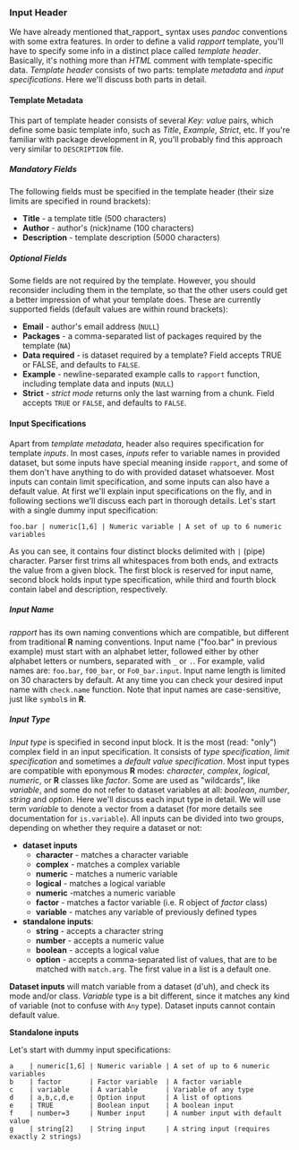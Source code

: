 ### Input Header

We have already mentioned that_rapport_ syntax uses _pandoc_ conventions with some extra features. In order to define a valid _rapport_ template, you'll have to specify some info in a distinct place called _template header_. Basically, it's nothing more than _HTML_ comment with template-specific data. _Template header_ consists of two parts: template _metadata_ and _input specifications_. Here we'll discuss both parts in detail.

#### Template Metadata

This part of template header consists of several _Key: value_ pairs, which define some basic template info, such as _Title_, _Example_, _Strict_, etc. If you're familiar with package development in R, you'll probably find this approach very similar to `DESCRIPTION` file.

##### Mandatory Fields

The following fields must be specified in the template header (their size limits are specified in round brackets):

- **Title** - a template title (500 characters)
- **Author** - author's (nick)name (100 characters)
- **Description** - template description (5000 characters)

##### Optional Fields

Some fields are not required by the template. However, you should reconsider including them in the template, so that the other users could get a better impression of what your template does. These are currently supported fields (default values are within round brackets):

- **Email** - author's email address (`NULL`)
- **Packages** - a comma-separated list of packages required by the template (`NA`)
- **Data required** - is dataset required by a template? Field accepts TRUE or FALSE, and defaults to `FALSE`.
- **Example** - newline-separated example calls to `rapport` function, including template data and inputs (`NULL`)
- **Strict** - _strict mode_ returns only the last warning from a chunk. Field accepts `TRUE` or `FALSE`, and defaults to `FALSE`.

#### Input Specifications

Apart from _template metadata_, header also requires specification for template _inputs_. In most cases, _inputs_ refer to variable names in provided dataset, but some inputs have special meaning inside `rapport`, and some of them don't have anything to do with provided dataset whatsoever. Most inputs can contain limit specification, and some inputs can also have a default value. At first we'll explain input specifications on the fly, and in following sections we'll discuss each part in thorough details. Let's start with a single dummy input specification:

```
foo.bar | numeric[1,6] | Numeric variable | A set of up to 6 numeric variables
```

As you can see, it contains four distinct blocks delimited with `|` (pipe) character. Parser first trims all whitespaces from both ends, and extracts the value from a given block. The first block is reserved for input name, second block holds input type specification, while third and fourth block contain label and description, respectively.

##### Input Name

_rapport_ has its own naming conventions which are compatible, but different from traditional **R** naming conventions. Input name ("foo.bar" in previous example) must start with an alphabet letter, followed either by other alphabet letters or numbers, separated with `_` or `.`. For example, valid names are: `foo.bar`, `f00_bar`, or `Fo0_bar.input`. Input name length is limited on 30 characters by default. At any time you can check your desired input name with `check.name` function. Note that input names are case-sensitive, just like `symbol`s in **R**.

##### Input Type

_Input type_ is specified in second input block. It is the most (read: "only") complex field in an input specification. It consists of _type specification_, _limit specification_ and sometimes a _default value specification_. Most input types are compatible with eponymous **R** modes: _character_, _complex_, _logical_, _numeric_, or **R** classes like _factor_. Some are used as "wildcards", like _variable_, and some do not refer to dataset variables at all: _boolean_, _number_, _string_ and _option_. Here we'll discuss each input type in detail. We will use term _variable_ to denote a vector from a dataset (for more details see documentation for `is.variable`). All inputs can be divided into two groups, depending on whether they require a dataset or not:

- **dataset inputs**
  - **character** - matches a character variable
  - **complex** - matches a complex variable
  - **numeric** - matches a numeric variable
  - **logical** - matches a logical variable
  - **numeric** -matches a numeric variable
  - **factor** - matches a factor variable (i.e. R object of *factor* class)
  - **variable** - matches any variable of previously defined types
- **standalone inputs**:
  - **string** - accepts a character string
  - **number** - accepts a numeric value
  - **boolean** - accepts a logical value
  - **option** - accepts a comma-separated list of values, that are to be matched with `match.arg`. The first value in a list is a default one.

**Dataset inputs** will match variable from a dataset (d'uh), and check its mode and/or class. _Variable_ type is a bit different, since it matches any kind of variable (not to confuse with `Any` type). Dataset inputs cannot contain default value.

**Standalone inputs** 
<!-- resume from here -->


Let's start with dummy input specifications:

```
a    | numeric[1,6] | Numeric variable | A set of up to 6 numeric variables
b    | factor       | Factor variable  | A factor variable
c    | variable     | A variable       | Variable of any type
d    | a,b,c,d,e    | Option input     | A list of options
e    | TRUE         | Boolean input    | A boolean input
f    | number=3     | Number input     | A number input with default value
g    | string[2]    | String input     | A string input (requires exactly 2 strings)
```

